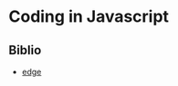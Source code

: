 # Coding in Javascript

## Biblio

- [edge](https://docs.microsoft.com/en-us/microsoft-edge/dev-guide/whats-new/javascript-version-information?redirectedfrom=MSDN)
